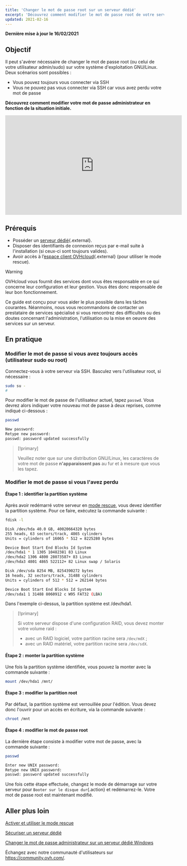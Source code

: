 ```yaml
---
title: 'Changer le mot de passe root sur un serveur dédié'
excerpt: 'Découvrez comment modifier le mot de passe root de votre serveur dédié'
updated: 2021-02-16
---
```


**Dernière mise à jour le 16/02/2021**

## Objectif

Il peut s'avérer nécessaire de changer le mot de passe root (ou celui de votre utilisateur admin/sudo) sur votre système d'exploitation GNU/Linux. 
<br>Deux scénarios sont possibles :

- Vous pouvez toujours vous connecter via SSH
- Vous ne pouvez pas vous connecter via SSH car vous avez perdu votre mot de passe

**Découvrez comment modifier votre mot de passe administrateur en fonction de la situation initiale.**

<iframe width="560" height="315" src="https://www.youtube.com/embed/gi7JqUvcEt0" frameborder="0" allow="accelerometer; autoplay; encrypted-media; gyroscope; picture-in-picture" allowfullscreen></iframe>

## Prérequis

- Posséder un [serveur dédié](https://www.ovhcloud.com/fr-ca/bare-metal/){.external}.
- Disposer des identifiants de connexion reçus par e-mail suite à l'installation (si ceux-ci sont toujours valides).
- Avoir accès à l’[espace client OVHcloud](https://ca.ovh.com/auth/?action=gotomanager&from=https://www.ovh.com/ca/fr/&ovhSubsidiary=qc){.external} (pour utiliser le mode rescue).

> [!warning]
>OVHcloud vous fournit des services dont vous êtes responsable en ce qui concerne leur configuration et leur gestion. Vous êtes donc responsable de leur bon fonctionnement.
>
>Ce guide est conçu pour vous aider le plus possible dans les tâches courantes. Néanmoins, nous vous recommandons de contacter un prestataire de services spécialisé si vous rencontrez des difficultés ou des doutes concernant l'administration, l'utilisation ou la mise en oeuvre des services sur un serveur.
>

## En pratique

### Modifier le mot de passe si vous avez toujours accès (utilisateur sudo ou root)

Connectez-vous à votre serveur via SSH. Basculez vers l'utilisateur root, si nécessaire :

```bash
sudo su -
#
```

Pour modifier le mot de passe de l'utilisateur actuel, tapez `passwd`. Vous devrez alors indiquer votre nouveau mot de passe à deux reprises, comme indiqué ci-dessous :

```bash
passwd

New password:
Retype new password:
passwd: password updated successfully
```

> [!primary]
>
> Veuillez noter que sur une distribution GNU/Linux, les caractères de votre mot de passe **n'apparaissent pas** au fur et à mesure que vous les tapez.
>

### Modifier le mot de passe si vous l'avez perdu

#### Étape 1 : identifier la partition système

Après avoir redémarré votre serveur en [mode rescue](/pages/cloud/dedicated/rescue_mode), vous devez identifier la partition système. Pour ce faire, exécutez la commande suivante :

```bash
fdisk -l

Disk /dev/hda 40.0 GB, 40020664320 bytes
255 heads, 63 sectors/track, 4865 cylinders
Units = cylinders of 16065 * 512 = 8225280 bytes

Device Boot Start End Blocks Id System
/dev/hda1 * 1 1305 10482381 83 Linux
/dev/hda2 1306 4800 28073587+ 83 Linux
/dev/hda3 4801 4865 522112+ 82 Linux swap / Solaris

Disk /dev/sda 8254 MB, 8254390272 bytes
16 heads, 32 sectors/track, 31488 cylinders
Units = cylinders of 512 * 512 = 262144 bytes

Device Boot Start End Blocks Id System
/dev/sda1 1 31488 8060912 c W95 FAT32 (LBA)
```

Dans l'exemple ci-dessus, la partition système est /dev/hda1.

> [!primary]
>
> Si votre serveur dispose d'une configuration RAID, vous devez monter votre volume raid :
> - avec un RAID logiciel, votre partition racine sera `/dev/mdX` ;
> - avec un RAID matériel, votre partition racine sera `/dev/sdX`.
>

#### Étape 2 : monter la partition système

Une fois la partition système identifiée, vous pouvez la monter avec la commande suivante :

```bash
mount /dev/hda1 /mnt/
```

#### Étape 3 : modifier la partition root

Par défaut, la partition système est verrouillée pour l'édition. Vous devez donc l'ouvrir pour un accès en écriture, via la commande suivante :

```bash
chroot /mnt
```

#### Étape 4 : modifier le mot de passe root

La dernière étape consiste à modifier votre mot de passe, avec la commande suivante :

```bash
passwd

Enter new UNIX password:
Retype new UNIX password:
passwd: password updated successfully
```

Une fois cette étape effectuée, changez le mode de démarrage sur votre serveur pour `Booter sur le disque dur`{.action} et redémarrez-le. Votre mot de passe root est maintenant modifié.

## Aller plus loin

[Activer et utiliser le mode rescue](/pages/cloud/dedicated/rescue_mode)

[Sécuriser un serveur dédié](/pages/cloud/dedicated/securing-a-dedicated-server)

[Changer le mot de passe administrateur sur un serveur dédié Windows](/pages/cloud/dedicated/changing-admin-password-on-windows)

Échangez avec notre communauté d'utilisateurs sur <https://community.ovh.com/>.